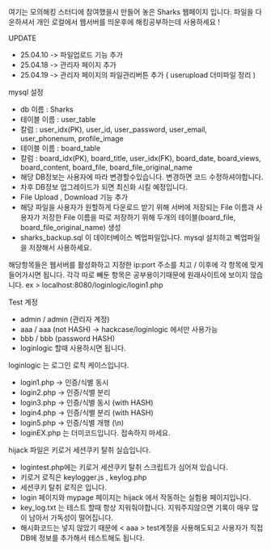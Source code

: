 여기는 모의해킹 스터디에 참여했을시 만들어 놓은 Sharks 웹페이지 입니다.
파일을 다운하셔서 개인 로컬에서 웹서버를 띄운후에 해킹공부하는데 사용하세요 !

UPDATE
- 25.04.10 -> 파일업로드 기능 추가
- 25.04.18 -> 관리자 페이지 추가
- 25.04.19 -> 관리자 페이지의 파일관리버튼 추가 ( userupload 더미파일 정리 )

mysql 설정
- db 이름 : Sharks
- 테이블 이름 : user_table
- 칼럼 : user_idx(PK), user_id, user_password, user_email, user_phonenum, profile_image
- 테이블 이름 : board_table
- 칼럼 : board_idx(PK), board_title, user_idx(FK), board_date, board_views, board_content, board_file, board_file_original_name
- 해당 DB정보는 사용자에 따라 변경할수있습니다. 변경하면 코드 수정하셔야합니다.
- 차후 DB정보 업그레이드가 되면 최신화 시킬 예정입니다.
- File Upload , Download 기능 추가 
- 해당 파일을 사용자가 원할하게 다운로드 받기 위해 서버에 저장되는 File 이름과 사용자가 저장한 File 이름을 따로 저장하기 위해 두개의 테이블(board_file, board_file_original_name) 생성 
- sharks_backup.sql 이 데이터베이스 벡업파일입니다. mysql 설치하고 벡업파일을 저장해서 사용하세요.

해당항목들은 웹서버를 활성화하고 지정한 ip:port 주소를 치고 / 이후에 각 항목에 맞게 들어가시면 됩니다.
각각 따로 빼둔 항목은 공부용이기때문에 원래사이트에 보이지 않습니다.
ex > localhost:8080/loginlogic/login1.php

Test 계정
- admin / admin (관리자 계정)
- aaa / aaa (not HASH) -> hackcase/loginlogic 에서만 사용가능
- bbb / bbb (password HASH)
- loginlogic 할때 사용하시면 됩니다.

loginlogic 는 로그인 로직 케이스입니다. 
- login1.php -> 인증/식별 동시
- login2.php -> 인증/식별 분리
- login3.php -> 인증/식별 동시 (with HASH)
- login4.php -> 인증/식별 분리 (with HASH)
- login5.php -> 인증/식별 개행 (\n)
- loginEX.php 는 더미코드입니다. 접속하지 마세요.

hijack 파일은 키로거 세션쿠키 탈취 실습입니다.
- logintest.php에는 키로거 세션쿠키 탈취 스크립트가 심어져 있습니다.
- 키로거 로직은 keylogger.js , keylog.php
- 세션쿠키 탈취 로직은      입니다.
- login 페이지와 mypage 페이지는 hijack 에서 작동하는 실험용 페이지입니다. 
- key_log.txt 는 테스트 할때 항상 지워줘야합니다. 지워주지않으면 기록이 매우 많이 남아서 가독성이 떨어집니다.
- 해시화코드는 넣지 않았기 때문에 < aaa > test계정을 사용해도되고 사용자가 직접 DB에 정보를 추가해서 테스트해도 됩니다.


